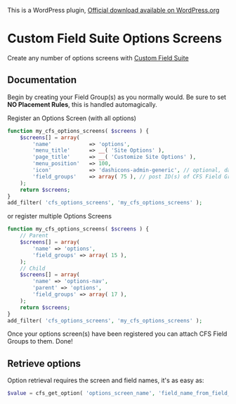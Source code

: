 This is a WordPress plugin, [Official download available on WordPress.org](http://wordpress.org/plugins/cfs-options-screens/)

# Custom Field Suite Options Screens

Create any number of options screens with [Custom Field Suite](http://customfieldsuite.com)

## Documentation

Begin by creating your Field Group(s) as you normally would. Be sure to set **NO Placement Rules**, this is handled automagically.

Register an Options Screen (with all options)

```php
function my_cfs_options_screens( $screens ) {
	$screens[] = array(
		'name'            => 'options',
		'menu_title'      => __( 'Site Options' ),
		'page_title'      => __( 'Customize Site Options' ),
		'menu_position'   => 100,
		'icon'            => 'dashicons-admin-generic', // optional, dashicons-admin-generic is the default
		'field_groups'    => array( 75 ), // post ID(s) of CFS Field Group to use on this page
	);
	return $screens;
}
add_filter( 'cfs_options_screens', 'my_cfs_options_screens' );
```

or register multiple Options Screens

```php
function my_cfs_options_screens( $screens ) {
	// Parent
	$screens[] = array(
		'name' => 'options',
		'field_groups' => array( 15 ),
	);
	// Child
	$screens[] = array(
		'name' => 'options-nav',
		'parent' => 'options',
		'field_groups' => array( 17 ),
	);
	return $screens;
}
add_filter( 'cfs_options_screens', 'my_cfs_options_screens' );
```

Once your options screen(s) have been registered you can attach CFS Field Groups to them. Done!

## Retrieve options

Option retrieval requires the screen and field names, it's as easy as:

```php
$value = cfs_get_option( 'options_screen_name', 'field_name_from_field_group' );
```
